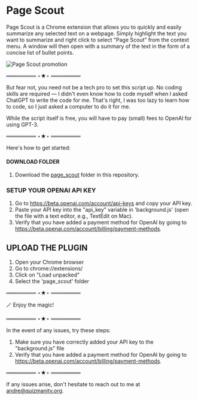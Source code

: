 # Page Scout
Page Scout is a Chrome extension that allows you to quickly and easily summarize any selected text on a webpage. Simply highlight the text you want to summarize and right click to select "Page Scout" from the context menu. A window will then open with a summary of the text in the form of a concise list of bullet points.

![Page Scout promotion](https://user-images.githubusercontent.com/36070121/210180400-a1267109-611f-4ad0-8216-5dda5a346584.png)

════════ ⋆★⋆ ════════

But fear not, you need not be a tech pro to set this script up. No coding skills are required — I didn't even know how to code myself when I asked ChatGPT to write the code for me. That's right, I was too lazy to learn how to code, so I just asked a computer to do it for me. 

While the script itself is free, you will have to pay (small) fees to OpenAI for using GPT-3.

════════ ⋆★⋆ ════════

Here's how to get started: 

#### DOWNLOAD FOLDER
1. Download the [page_scout](https://github.com/andref2015/Page-Scout/tree/main/page_scout) folder in this repository.  

### SETUP YOUR OPENAI API KEY  
1. Go to https://beta.openai.com/account/api-keys and copy your API key.  
2. Paste your API key into the "api_key" variable in 'background.js' (open the file with a text editor, e.g., TextEdit on Mac). 
3. Verify that you have added a payment method for OpenAI by going to https://beta.openai.com/account/billing/payment-methods.
  
## UPLOAD THE PLUGIN  
1. Open your Chrome browser  
2. Go to chrome://extensions/  
3. Click on "Load unpacked"
4. Select the 'page_scout' folder    

════════ ⋆★⋆ ════════

🪄
Enjoy the magic! 

════════ ⋆★⋆ ════════

In the event of any issues, try these steps:
1. Make sure you have correctly added your API key to the "background.js" file 
2. Verify that you have added a payment method for OpenAI by going to https://beta.openai.com/account/billing/payment-methods.

════════ ⋆★⋆ ════════

If any issues arise, don't hesitate to reach out to me at andre@quizmanity.org.
